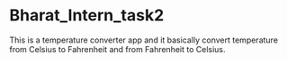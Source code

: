 # Bharat_Intern_task2
This is a temperature converter app and it basically convert temperature from Celsius to Fahrenheit and from Fahrenheit to Celsius.
